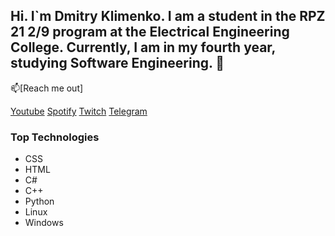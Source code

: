 ## Hi. I`m Dmitry Klimenko. I am a student in the RPZ 21 2/9 program at the Electrical Engineering College. Currently, I am in my fourth year, studying Software Engineering. 👋

📫[Reach me out]

[Youtube](https://www.youtube.com/@mrvimer5798)   [Spotify](https://open.spotify.com/user/1nqjekb88ofbxjv3g9mwh8zya?si=e9b1708a6fdf4f5f)   [Twitch](https://www.twitch.tv/dn1ght1312)   [Telegram](https://github.com/user-attachments/assets/8869b377-95ba-44cf-a611-e32d9ad7d326)


### Top Technologies 

- CSS
- HTML
- C#
- C++
- Python
- Linux
- Windows

